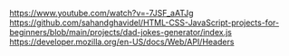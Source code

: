 https://www.youtube.com/watch?v=-7JSF_aATJg
https://github.com/sahandghavidel/HTML-CSS-JavaScript-projects-for-beginners/blob/main/projects/dad-jokes-generator/index.js
https://developer.mozilla.org/en-US/docs/Web/API/Headers
